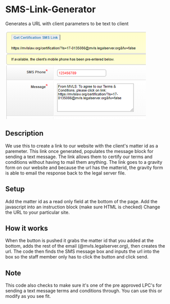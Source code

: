 # SMS-Link-Generator
Generates a URL with client parameters to be text to client

![Alt text](SMSImage.png?raw=true "Optional Title")

## Description
We use this to create a link to our website with the client's matter id as a paremeter. This link once generated, populates the message block for sending a text message. The link allows them to certify our terms and conditions without having to mail them anything. The link goes to a gravity form on our website and because the url has the matterid, the gravity form is able to email the response back to the legal server file.

## Setup
Add the matter id as a read only field at the bottom of the page.
Add the javascript into an instruction block (make sure HTML is checked)
Change the URL to your particular site.

## How it works
When the button is pushed it grabs the matter id that you added at the bottom, adds the rest of the email (@mvls.legalserver.org), then creates the url. The code then finds the SMS message box and inputs the url into the box so the staff member only has to click the button and click send. 

## Note
This code also checks to make sure it's one of the pre approved LPC's for sending a text message terms and conditions through. You can use this or modify as you see fit.

